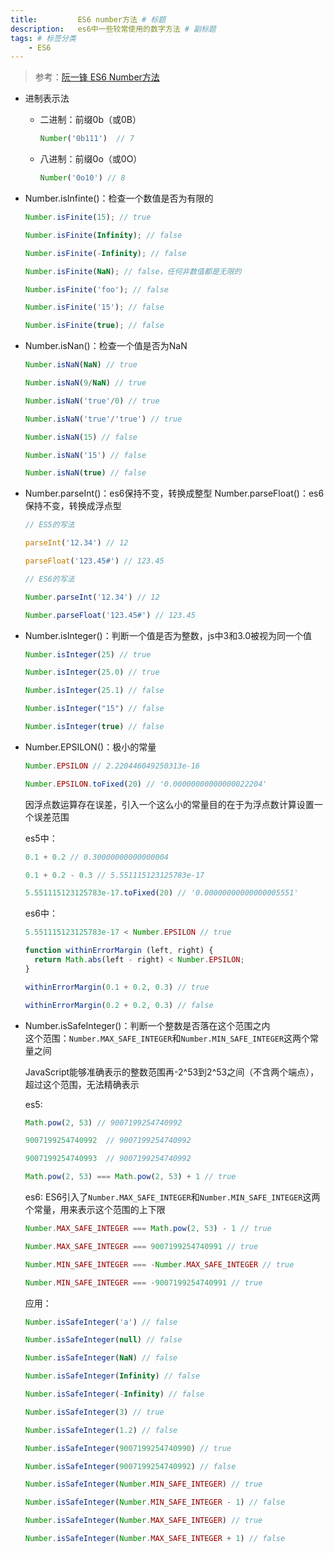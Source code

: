 ```yaml
---
title:         ES6 number方法 # 标题
description:   es6中一些较常使用的数字方法 # 副标题
tags: # 标签分类
    - ES6
---
```



>参考：[阮一锋 ES6 Number方法](http://es6.ruanyifeng.com/#docs/number)

* 进制表示法

  * 二进制：前缀0b（或0B）
    ```js
    Number('0b111')  // 7
    ```

  * 八进制：前缀0o（或0O）
    ```js
    Number('0o10') // 8
    ```

* Number.isInfinte()：检查一个数值是否为有限的
  ```js
  Number.isFinite(15); // true

  Number.isFinite(Infinity); // false

  Number.isFinite(-Infinity); // false

  Number.isFinite(NaN); // false，任何非数值都是无限的

  Number.isFinite('foo'); // false

  Number.isFinite('15'); // false

  Number.isFinite(true); // false

  ```

* Number.isNan()：检查一个值是否为NaN
  ```js
  Number.isNaN(NaN) // true

  Number.isNaN(9/NaN) // true

  Number.isNaN('true'/0) // true

  Number.isNaN('true'/'true') // true

  Number.isNaN(15) // false

  Number.isNaN('15') // false

  Number.isNaN(true) // false

  ```

* Number.parseInt()：es6保持不变，转换成整型
  Number.parseFloat()：es6保持不变，转换成浮点型
  ```js
  // ES5的写法

  parseInt('12.34') // 12

  parseFloat('123.45#') // 123.45

  // ES6的写法

  Number.parseInt('12.34') // 12

  Number.parseFloat('123.45#') // 123.45

  ```

* Number.isInteger()：判断一个值是否为整数，js中3和3.0被视为同一个值
  ```js
  Number.isInteger(25) // true

  Number.isInteger(25.0) // true

  Number.isInteger(25.1) // false

  Number.isInteger("15") // false

  Number.isInteger(true) // false

  ```

* Number.EPSILON()：极小的常量
  ```js
  Number.EPSILON // 2.220446049250313e-16

  Number.EPSILON.toFixed(20) // '0.00000000000000022204'
  ```

  因浮点数运算存在误差，引入一个这么小的常量目的在于为浮点数计算设置一个误差范围

  es5中：
  ```js
  0.1 + 0.2 // 0.30000000000000004

  0.1 + 0.2 - 0.3 // 5.551115123125783e-17

  5.551115123125783e-17.toFixed(20) // '0.00000000000000005551'
  ```

  es6中：
  ```js
  5.551115123125783e-17 < Number.EPSILON // true  
  ```

  ```js
  function withinErrorMargin (left, right) {
    return Math.abs(left - right) < Number.EPSILON;
  }

  withinErrorMargin(0.1 + 0.2, 0.3) // true

  withinErrorMargin(0.2 + 0.2, 0.3) // false
  ```

* Number.isSafeInteger()：判断一个整数是否落在这个范围之内  
  这个范围：```Number.MAX_SAFE_INTEGER```和```Number.MIN_SAFE_INTEGER```这两个常量之间

  JavaScript能够准确表示的整数范围再-2^53到2^53之间（不含两个端点），超过这个范围，无法精确表示

  es5:
  ```js
  Math.pow(2, 53) // 9007199254740992

  9007199254740992  // 9007199254740992

  9007199254740993  // 9007199254740992

  Math.pow(2, 53) === Math.pow(2, 53) + 1 // true
  ```

  es6:
  ES6引入了```Number.MAX_SAFE_INTEGER```和```Number.MIN_SAFE_INTEGER```这两个常量，用来表示这个范围的上下限  
  ```js
  Number.MAX_SAFE_INTEGER === Math.pow(2, 53) - 1 // true

  Number.MAX_SAFE_INTEGER === 9007199254740991 // true

  Number.MIN_SAFE_INTEGER === -Number.MAX_SAFE_INTEGER // true

  Number.MIN_SAFE_INTEGER === -9007199254740991 // true  
  ```

  应用：
  ```js
  Number.isSafeInteger('a') // false

  Number.isSafeInteger(null) // false

  Number.isSafeInteger(NaN) // false

  Number.isSafeInteger(Infinity) // false

  Number.isSafeInteger(-Infinity) // false

  Number.isSafeInteger(3) // true

  Number.isSafeInteger(1.2) // false

  Number.isSafeInteger(9007199254740990) // true

  Number.isSafeInteger(9007199254740992) // false

  Number.isSafeInteger(Number.MIN_SAFE_INTEGER) // true

  Number.isSafeInteger(Number.MIN_SAFE_INTEGER - 1) // false

  Number.isSafeInteger(Number.MAX_SAFE_INTEGER) // true

  Number.isSafeInteger(Number.MAX_SAFE_INTEGER + 1) // false
  ```
